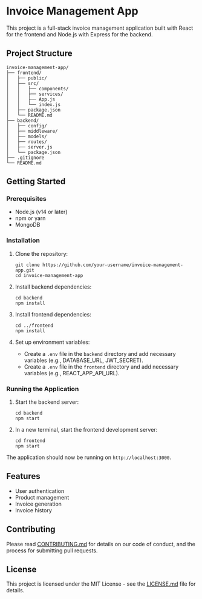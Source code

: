# Invoice Management App

   This project is a full-stack invoice management application built with React for the frontend and Node.js with Express for the backend.

   ## Project Structure

   ```
   invoice-management-app/
   ├── frontend/
   │   ├── public/
   │   ├── src/
   │   │   ├── components/
   │   │   ├── services/
   │   │   ├── App.js
   │   │   └── index.js
   │   ├── package.json
   │   └── README.md
   ├── backend/
   │   ├── config/
   │   ├── middleware/
   │   ├── models/
   │   ├── routes/
   │   ├── server.js
   │   └── package.json
   ├── .gitignore
   └── README.md
   ```

   ## Getting Started

   ### Prerequisites

   - Node.js (v14 or later)
   - npm or yarn
   - MongoDB

   ### Installation

   1. Clone the repository:
      ```
      git clone https://github.com/your-username/invoice-management-app.git
      cd invoice-management-app
      ```

   2. Install backend dependencies:
      ```
      cd backend
      npm install
      ```

   3. Install frontend dependencies:
      ```
      cd ../frontend
      npm install
      ```

   4. Set up environment variables:
      - Create a `.env` file in the `backend` directory and add necessary variables (e.g., DATABASE_URL, JWT_SECRET).
      - Create a `.env` file in the `frontend` directory and add necessary variables (e.g., REACT_APP_API_URL).

   ### Running the Application

   1. Start the backend server:
      ```
      cd backend
      npm start
      ```

   2. In a new terminal, start the frontend development server:
      ```
      cd frontend
      npm start
      ```

   The application should now be running on `http://localhost:3000`.

   ## Features

   - User authentication
   - Product management
   - Invoice generation
   - Invoice history

   ## Contributing

   Please read [CONTRIBUTING.md](CONTRIBUTING.md) for details on our code of conduct, and the process for submitting pull requests.

   ## License

   This project is licensed under the MIT License - see the [LICENSE.md](LICENSE.md) file for details.